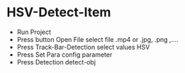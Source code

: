 # HSV-Detect-Item
* Run Project
* Press button Open File select file .mp4 or .jpg, .png ,....
* Press Track-Bar-Detection select values HSV 
* Press Set Para config parameter
* Press Detection detect-obj
